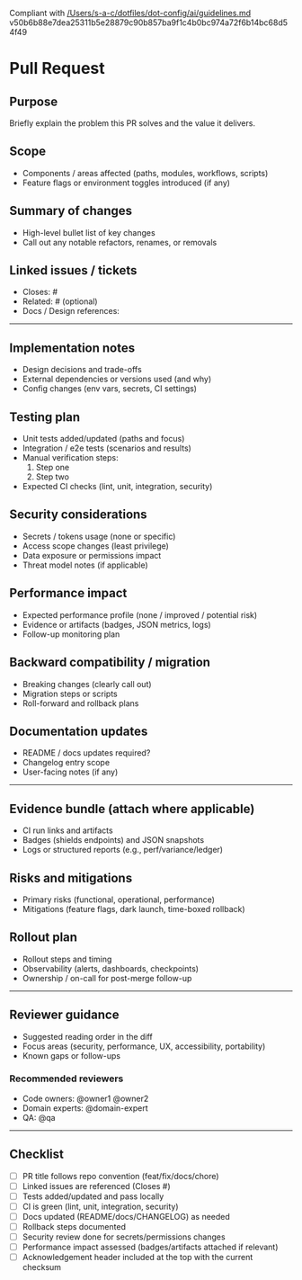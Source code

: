 Compliant with [/Users/s-a-c/dotfiles/dot-config/ai/guidelines.md](/Users/s-a-c/dotfiles/dot-config/ai/guidelines.md) v50b6b88e7dea25311b5e28879c90b857ba9f1c4b0bc974a72f6b14bc68d54f49

<!--
  Repo-wide PR Template (Default)
  - Use this for general changes affecting the repository at large (CI, security, documentation, shared tooling, multi-component updates).
  - If your PR is strictly about the ZSH project under dot-config/zsh/, use the ZSH-specific template instead (e.g., 010-zsh-project.md).
  - Title guidance: Use one of feat/, fix/, docs/, chore/ followed by a short summary.
-->

# Pull Request

## Purpose
Briefly explain the problem this PR solves and the value it delivers.

## Scope
- Components / areas affected (paths, modules, workflows, scripts)
- Feature flags or environment toggles introduced (if any)

## Summary of changes
- High-level bullet list of key changes
- Call out any notable refactors, renames, or removals

## Linked issues / tickets
- Closes: #<issue-number>
- Related: #<issue-number> (optional)
- Docs / Design references: <links>

---

## Implementation notes
- Design decisions and trade-offs
- External dependencies or versions used (and why)
- Config changes (env vars, secrets, CI settings)

## Testing plan
- Unit tests added/updated (paths and focus)
- Integration / e2e tests (scenarios and results)
- Manual verification steps:
  1. Step one
  2. Step two
- Expected CI checks (lint, unit, integration, security)

## Security considerations
- Secrets / tokens usage (none or specific)
- Access scope changes (least privilege)
- Data exposure or permissions impact
- Threat model notes (if applicable)

## Performance impact
- Expected performance profile (none / improved / potential risk)
- Evidence or artifacts (badges, JSON metrics, logs)
- Follow-up monitoring plan

## Backward compatibility / migration
- Breaking changes (clearly call out)
- Migration steps or scripts
- Roll-forward and rollback plans

## Documentation updates
- README / docs updates required?
- Changelog entry scope
- User-facing notes (if any)

---

## Evidence bundle (attach where applicable)
- CI run links and artifacts
- Badges (shields endpoints) and JSON snapshots
- Logs or structured reports (e.g., perf/variance/ledger)

## Risks and mitigations
- Primary risks (functional, operational, performance)
- Mitigations (feature flags, dark launch, time-boxed rollback)

## Rollout plan
- Rollout steps and timing
- Observability (alerts, dashboards, checkpoints)
- Ownership / on-call for post-merge follow-up

---

## Reviewer guidance
- Suggested reading order in the diff
- Focus areas (security, performance, UX, accessibility, portability)
- Known gaps or follow-ups

### Recommended reviewers
- Code owners: @owner1 @owner2
- Domain experts: @domain-expert
- QA: @qa

---

## Checklist
- [ ] PR title follows repo convention (feat/fix/docs/chore)
- [ ] Linked issues are referenced (Closes #)
- [ ] Tests added/updated and pass locally
- [ ] CI is green (lint, unit, integration, security)
- [ ] Docs updated (README/docs/CHANGELOG) as needed
- [ ] Rollback steps documented
- [ ] Security review done for secrets/permissions changes
- [ ] Performance impact assessed (badges/artifacts attached if relevant)
- [ ] Acknowledgement header included at the top with the current checksum

<!--
Notes for authors:
- Keep the Evidence bundle focused and actionable; include links to artifacts generated by CI when possible.
- If your changes are exclusively for the ZSH project (dot-config/zsh), consider using the dedicated ZSH template to surface ZSH-specific checks (structure audit, perf badges, variance state).
-->